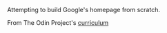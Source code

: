 Attempting to build Google's homepage from scratch.

From The Odin Project's [curriculum](http://www.theodinproject.com/courses/web-development-101/lessons/html-css)